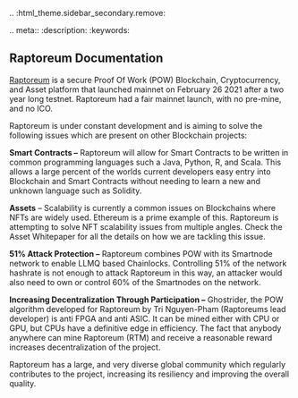 .. :html_theme.sidebar_secondary.remove:

.. meta::
   :description: 
   :keywords: 

## Raptoreum Documentation

[Raptoreum](https://raptoreum.com) is a secure Proof Of Work (POW) Blockchain, Cryptocurrency, and Asset platform that launched mainnet on February 26 2021 after a two year long testnet. Raptoreum had a fair mainnet launch, with no pre-mine, and no ICO.

Raptoreum is under constant development and is aiming to solve the following issues which are present on other Blockchain projects:

**Smart Contracts –** Raptoreum will allow for Smart Contracts to be written in common programming languages such a Java, Python, R, and Scala. This allows a large percent of the worlds current developers easy entry into Blockchain and Smart Contracts without needing to learn a new and unknown language such as Solidity.

**Assets** – Scalability is currently a common issues on Blockchains where NFTs are widely used. Ethereum is a prime example of this. Raptoreum is attempting to solve NFT scalability issues from multiple angles. Check the Asset Whitepaper for all the details on how we are tackling this issue.

**51% Attack Protection –** Raptoreum combines POW with its Smartnode network to enable LLMQ based Chainlocks. Controlling 51% of the network hashrate is not enough to attack Raptoreum in this way, an attacker would also need to own or control 60% of the Smartnodes on the network.

**Increasing Decentralization Through Participation –** Ghostrider, the POW algorithm developed for Raptoreum by Tri Nguyen-Pham (Raptoreums lead developer) is anti FPGA and anti ASIC. It can be mined either with CPU or GPU, but CPUs have a definitive edge in efficiency. The fact that anybody anywhere can mine Raptoreum (RTM) and receive a reasonable reward increases decentralization of the project.

Raptoreum has a large, and very diverse global community which regularly contributes to the project, increasing its resiliency and improving the overall quality.
